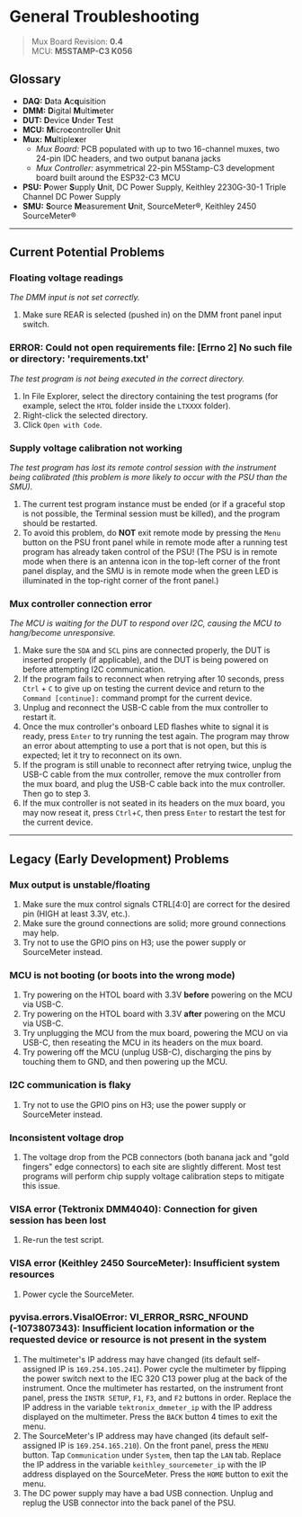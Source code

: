 # General Troubleshooting

> Mux Board Revision: **0.4**  
> MCU: **M5STAMP-C3 K056**

## Glossary

* **DAQ:** **D**ata **A**c**q**uisition
* **DMM:** **D**igital **M**ulti**m**eter
* **DUT:** **D**evice **U**nder **T**est
* **MCU:** **M**icro**c**ontroller **U**nit
* **Mux:** **Mu**ltiple**x**er
  * _Mux Board:_ PCB populated with up to two 16-channel muxes, two 24-pin IDC headers, and two output banana jacks
  * _Mux Controller:_ asymmetrical 22-pin M5Stamp-C3 development board built around the ESP32-C3 MCU
* **PSU:** **P**ower **S**upply **U**nit, DC Power Supply, Keithley 2230G-30-1 Triple Channel DC Power Supply
* **SMU:** **S**ource **M**easurement **U**nit, SourceMeter®, Keithley 2450 SourceMeter®

---

## Current Potential Problems

### Floating voltage readings

_The DMM input is not set correctly._

1. Make sure REAR is selected (pushed in) on the DMM front panel input switch.

### ERROR: Could not open requirements file: [Errno 2] No such file or directory: 'requirements.txt'

_The test program is not being executed in the correct directory._

1. In File Explorer, select the directory containing the test programs (for example, select the `HTOL` folder inside the `LTXXXX` folder).
1. Right-click the selected directory.
1. Click `Open with Code`.

### Supply voltage calibration not working

_The test program has lost its remote control session with the instrument being calibrated (this problem is more likely to occur with the PSU than the SMU)._

1. The current test program instance must be ended (or if a graceful stop is not possible, the Terminal session must be killed), and the program should be restarted.
1. To avoid this problem, do **NOT** exit remote mode by pressing the `Menu` button on the PSU front panel while in remote mode after a running test program has already taken control of the PSU! (The PSU is in remote mode when there is an antenna icon in the top-left corner of the front panel display, and the SMU is in remote mode when the green LED is illuminated in the top-right corner of the front panel.)

### Mux controller connection error

_The MCU is waiting for the DUT to respond over I2C, causing the MCU to hang/become unresponsive._

1. Make sure the `SDA` and `SCL` pins are connected properly, the DUT is inserted properly (if applicable), and the DUT is being powered on before attempting I2C communication.  
1. If the program fails to reconnect when retrying after 10 seconds, press `Ctrl` + `C` to give up on testing the current device and return to the `Command [continue]:` command prompt for the current device.
1. Unplug and reconnect the USB-C cable from the mux controller to restart it.
1. Once the mux controller's onboard LED flashes white to signal it is ready, press `Enter` to try running the test again. The program may throw an error about attempting to use a port that is not open, but this is expected; let it try to reconnect on its own.
1. If the program is still unable to reconnect after retrying twice, unplug the USB-C cable from the mux controller, remove the mux controller from the mux board, and plug the USB-C cable back into the mux controller. Then go to step 3.
1. If the mux controller is not seated in its headers on the mux board, you may now reseat it, press `Ctrl`+`C`, then press `Enter` to restart the test for the current device.

---

## Legacy (Early Development) Problems

### Mux output is unstable/floating

1. Make sure the mux control signals CTRL[4:0] are correct for the desired pin (HIGH at least 3.3V, etc.).
1. Make sure the ground connections are solid; more ground connections may help.
1. Try not to use the GPIO pins on H3; use the power supply or SourceMeter instead.

### MCU is not booting (or boots into the wrong mode)

1. Try powering on the HTOL board with 3.3V **before** powering on the MCU via USB-C.
1. Try powering on the HTOL board with 3.3V **after** powering on the MCU via USB-C.
1. Try unplugging the MCU from the mux board,  powering the MCU on via USB-C, then reseating the MCU in its headers on the mux board.
1. Try powering off the MCU (unplug USB-C), discharging the pins by touching them to GND, and then powering up the MCU.

### I2C communication is flaky

1. Try not to use the GPIO pins on H3; use the power supply or SourceMeter instead.

### Inconsistent voltage drop

1. The voltage drop from the PCB connectors (both banana jack and "gold fingers" edge connectors) to each site are slightly different. Most test programs will perform chip supply voltage calibration steps to mitigate this issue.

### VISA error (Tektronix DMM4040): Connection for given session has been lost

1. Re-run the test script.

### VISA error (Keithley 2450 SourceMeter): Insufficient system resources

1. Power cycle the SourceMeter.

### pyvisa.errors.VisaIOError: VI_ERROR_RSRC_NFOUND (-1073807343): Insufficient location information or the requested device or resource is not present in the system

1. The multimeter's IP address may have changed (its default self-assigned IP is `169.254.105.241`). Power cycle the multimeter by flipping the power switch next to the IEC 320 C13 power plug at the back of the instrument. Once the multimeter has restarted, on the instrument front panel, press the `INSTR SETUP`, `F1`, `F3`, and `F2` buttons in order. Replace the IP address in the variable `tektronix_dmmeter_ip` with the IP address displayed on the multimeter. Press the `BACK` button 4 times to exit the menu.
1. The SourceMeter's IP address may have changed (its default self-assigned IP is `169.254.165.210`). On the front panel, press the `MENU` button. Tap `Communication` under `System`, then tap the `LAN` tab. Replace the IP address in the variable `keithley_sourcemeter_ip` with the IP address displayed on the SourceMeter. Press the `HOME` button to exit the menu.
1. The DC power supply may have a bad USB connection. Unplug and replug the USB connector into the back panel of the PSU.

